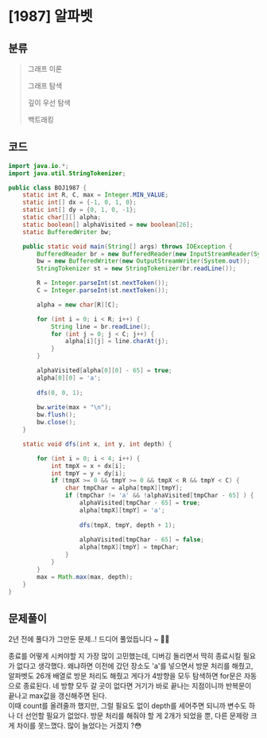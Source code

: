 # [1987] 알파벳

## 분류
> 그래프 이론
>
> 그래프 탐색
>
> 깊이 우선 탐색
>
> 백트래킹

## 코드
```java
import java.io.*;
import java.util.StringTokenizer;

public class BOJ1987 {
    static int R, C, max = Integer.MIN_VALUE;
    static int[] dx = {-1, 0, 1, 0};
    static int[] dy = {0, 1, 0, -1};
    static char[][] alpha;
    static boolean[] alphaVisited = new boolean[26];
    static BufferedWriter bw;

    public static void main(String[] args) throws IOException {
        BufferedReader br = new BufferedReader(new InputStreamReader(System.in));
        bw = new BufferedWriter(new OutputStreamWriter(System.out));
        StringTokenizer st = new StringTokenizer(br.readLine());

        R = Integer.parseInt(st.nextToken());
        C = Integer.parseInt(st.nextToken());

        alpha = new char[R][C];

        for (int i = 0; i < R; i++) {
            String line = br.readLine();
            for (int j = 0; j < C; j++) {
                alpha[i][j] = line.charAt(j);
            }
        }

        alphaVisited[alpha[0][0] - 65] = true;
        alpha[0][0] = 'a';
        
        dfs(0, 0, 1);
        
        bw.write(max + "\n");
        bw.flush();
        bw.close();
    }

    static void dfs(int x, int y, int depth) {

        for (int i = 0; i < 4; i++) {
            int tmpX = x + dx[i];
            int tmpY = y + dy[i];
            if (tmpX >= 0 && tmpY >= 0 && tmpX < R && tmpY < C) {
                char tmpChar = alpha[tmpX][tmpY];
                if (tmpChar != 'a' && !alphaVisited[tmpChar - 65] ) {
                    alphaVisited[tmpChar - 65] = true;
                    alpha[tmpX][tmpY] = 'a';
                    
                    dfs(tmpX, tmpY, depth + 1);
                    
                    alphaVisited[tmpChar - 65] = false;
                    alpha[tmpX][tmpY] = tmpChar;
                }
            }
        }
        max = Math.max(max, depth);
    }
}
```

## 문제풀이

2년 전에 풀다가 그만둔 문제..! 드디어 풀었듭니다 ~ 👏🏻  

종료를 어떻게 시켜야할 지 가장 많이 고민했는데, 디버깅 돌리면서 딱히 종료시킬 필요가 없다고 생각했다. 왜냐하면 이전에 갔던 장소도 'a'를 넣으면서 방문 처리를 해줬고, 알파벳도 26개 배열로 방문 처리도 해줬고 게다가 4방향을 모두 탐색하면 for문은 자동으로 종료된다. 네 방향 모두 갈 곳이 없다면 거기가 바로 끝나는 지점이니까 반복문이 끝나고 max값을 갱신해주면 된다.  
이때 count를 올려줄까 했지만, 그럴 필요도 없이 depth를 세어주면 되니까 변수도 하나 더 선언할 필요가 없었다. 방문 처리를 해줘야 할 게 2개가 되었을 뿐, 다른 문제랑 크게 차이를 못느꼈다. 많이 늘었다는 거겠지 ?😳
